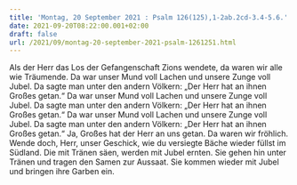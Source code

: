 ```yaml
---
title: 'Montag, 20 September 2021 : Psalm 126(125),1-2ab.2cd-3.4-5.6.'
date: 2021-09-20T08:22:00.001+02:00
draft: false
url: /2021/09/montag-20-september-2021-psalm-1261251.html
---
```


Als der Herr das Los der Gefangenschaft Zions wendete, da waren wir alle wie Träumende. Da war unser Mund voll Lachen und unsere Zunge voll Jubel. Da sagte man unter den andern Völkern: „Der Herr hat an ihnen Großes getan.“ Da war unser Mund voll Lachen und unsere Zunge voll Jubel. Da sagte man unter den andern Völkern: „Der Herr hat an ihnen Großes getan.“ Da war unser Mund voll Lachen und unsere Zunge voll Jubel. Da sagte man unter den andern Völkern: „Der Herr hat an ihnen Großes getan.“ Ja, Großes hat der Herr an uns getan. Da waren wir fröhlich. Wende doch, Herr, unser Geschick, wie du versiegte Bäche wieder füllst im Südland. Die mit Tränen säen, werden mit Jubel ernten. Sie gehen hin unter Tränen und tragen den Samen zur Aussaat. Sie kommen wieder mit Jubel und bringen ihre Garben ein.